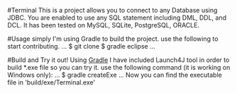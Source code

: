 #Terminal
This is a project allows you to connect to any Database using JDBC. You are enabled to use any SQL statement including DML, DDL, and DCL. It has been tested on MySQL, SQLite, PostgreSQL, ORACLE.

#Usage
simply I'm using Gradle to build the project. use the following to start contributing.
...
$ git clone
$ gradle eclipse
...
 
#Build and Try it out!
Using [Gradle](https://gradle.org/) I have included Launch4J tool in order to build *.exe file so you can try it. use the following command (it is working on Windows only):
...
$ gradle createExe
...
Now you can find the executable file in 'build/exe/Terminal.exe' 
 
